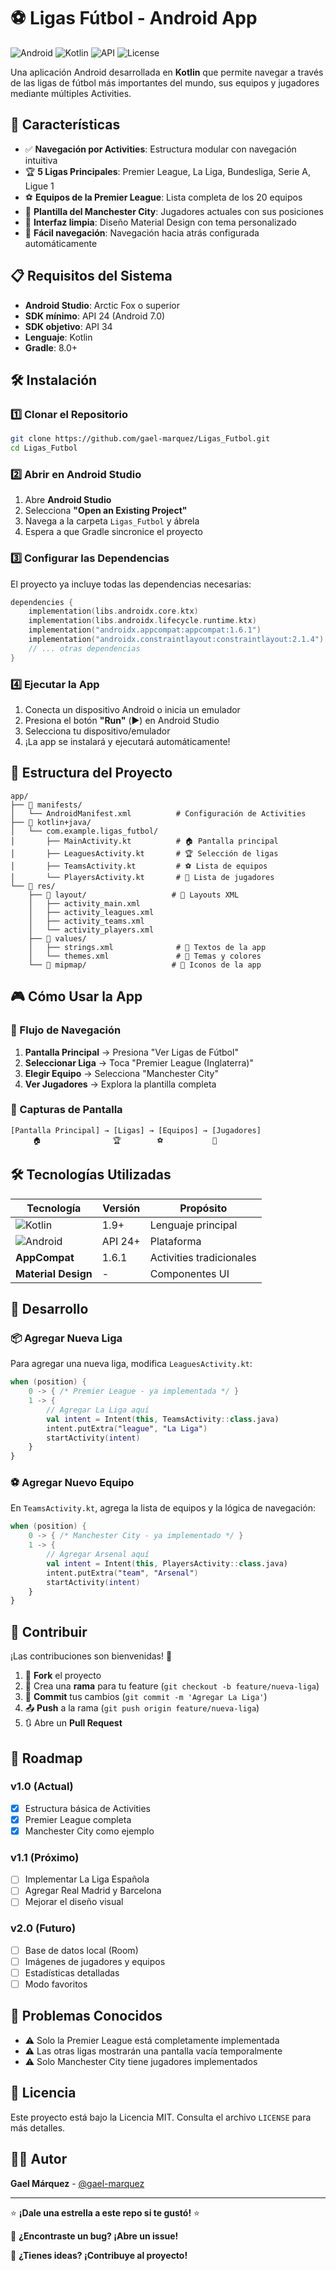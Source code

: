 # ⚽ Ligas Fútbol - Android App

![Android](https://img.shields.io/badge/Android-3DDC84?style=for-the-badge&logo=android&logoColor=white)
![Kotlin](https://img.shields.io/badge/kotlin-%237F52FF.svg?style=for-the-badge&logo=kotlin&logoColor=white)
![API](https://img.shields.io/badge/API-24%2B-brightgreen.svg?style=flat)
![License](https://img.shields.io/badge/License-MIT-blue.svg)

Una aplicación Android desarrollada en **Kotlin** que permite navegar a través de las ligas de fútbol más importantes del mundo, sus equipos y jugadores mediante múltiples Activities.

## 📱 Características

- ✅ **Navegación por Activities**: Estructura modular con navegación intuitiva
- 🏆 **5 Ligas Principales**: Premier League, La Liga, Bundesliga, Serie A, Ligue 1
- ⚽ **Equipos de la Premier League**: Lista completa de los 20 equipos
- 👥 **Plantilla del Manchester City**: Jugadores actuales con sus posiciones
- 🎨 **Interfaz limpia**: Diseño Material Design con tema personalizado
- 📱 **Fácil navegación**: Navegación hacia atrás configurada automáticamente


## 📋 Requisitos del Sistema

- **Android Studio**: Arctic Fox o superior
- **SDK mínimo**: API 24 (Android 7.0)
- **SDK objetivo**: API 34
- **Lenguaje**: Kotlin
- **Gradle**: 8.0+

## 🛠️ Instalación

### 1️⃣ Clonar el Repositorio
```bash
git clone https://github.com/gael-marquez/Ligas_Futbol.git
cd Ligas_Futbol
```

### 2️⃣ Abrir en Android Studio
1. Abre **Android Studio**
2. Selecciona **"Open an Existing Project"**
3. Navega a la carpeta `Ligas_Futbol` y ábrela
4. Espera a que Gradle sincronice el proyecto

### 3️⃣ Configurar las Dependencias
El proyecto ya incluye todas las dependencias necesarias:
```kotlin
dependencies {
    implementation(libs.androidx.core.ktx)
    implementation(libs.androidx.lifecycle.runtime.ktx)
    implementation("androidx.appcompat:appcompat:1.6.1")
    implementation("androidx.constraintlayout:constraintlayout:2.1.4")
    // ... otras dependencias
}
```

### 4️⃣ Ejecutar la App
1. Conecta un dispositivo Android o inicia un emulador
2. Presiona el botón **"Run"** (▶️) en Android Studio
3. Selecciona tu dispositivo/emulador
4. ¡La app se instalará y ejecutará automáticamente!

## 📁 Estructura del Proyecto

```
app/
├── 📂 manifests/
│   └── AndroidManifest.xml          # Configuración de Activities
├── 📂 kotlin+java/
│   └── com.example.ligas_futbol/
│       ├── MainActivity.kt          # 🏠 Pantalla principal
│       ├── LeaguesActivity.kt       # 🏆 Selección de ligas
│       ├── TeamsActivity.kt         # ⚽ Lista de equipos
│       └── PlayersActivity.kt       # 👥 Lista de jugadores
└── 📂 res/
    ├── 📂 layout/                   # 🎨 Layouts XML
    │   ├── activity_main.xml
    │   ├── activity_leagues.xml
    │   ├── activity_teams.xml
    │   └── activity_players.xml
    ├── 📂 values/
    │   ├── strings.xml              # 📝 Textos de la app
    │   └── themes.xml               # 🎨 Temas y colores
    └── 📂 mipmap/                   # 📱 Iconos de la app
```

## 🎮 Cómo Usar la App

### 🚀 Flujo de Navegación
1. **Pantalla Principal** → Presiona "Ver Ligas de Fútbol"
2. **Seleccionar Liga** → Toca "Premier League (Inglaterra)"
3. **Elegir Equipo** → Selecciona "Manchester City"
4. **Ver Jugadores** → Explora la plantilla completa

### 📱 Capturas de Pantalla
```
[Pantalla Principal] → [Ligas] → [Equipos] → [Jugadores]
     🏠                🏆        ⚽           👥
```

## 🛠️ Tecnologías Utilizadas

| Tecnología | Versión | Propósito |
|------------|---------|-----------|
| ![Kotlin](https://img.shields.io/badge/Kotlin-7F52FF?style=flat&logo=kotlin&logoColor=white) | 1.9+ | Lenguaje principal |
| ![Android](https://img.shields.io/badge/Android-3DDC84?style=flat&logo=android&logoColor=white) | API 24+ | Plataforma |
| **AppCompat** | 1.6.1 | Activities tradicionales |
| **Material Design** | - | Componentes UI |

## 🔧 Desarrollo

### 📦 Agregar Nueva Liga
Para agregar una nueva liga, modifica `LeaguesActivity.kt`:

```kotlin
when (position) {
    0 -> { /* Premier League - ya implementada */ }
    1 -> { 
        // Agregar La Liga aquí
        val intent = Intent(this, TeamsActivity::class.java)
        intent.putExtra("league", "La Liga")
        startActivity(intent)
    }
}
```

### ⚽ Agregar Nuevo Equipo
En `TeamsActivity.kt`, agrega la lista de equipos y la lógica de navegación:

```kotlin
when (position) {
    0 -> { /* Manchester City - ya implementado */ }
    1 -> { 
        // Agregar Arsenal aquí
        val intent = Intent(this, PlayersActivity::class.java)
        intent.putExtra("team", "Arsenal")
        startActivity(intent)
    }
}
```

## 🤝 Contribuir

¡Las contribuciones son bienvenidas! 🎉

1. 🍴 **Fork** el proyecto
2. 🌿 Crea una **rama** para tu feature (`git checkout -b feature/nueva-liga`)
3. 💾 **Commit** tus cambios (`git commit -m 'Agregar La Liga'`)
4. 📤 **Push** a la rama (`git push origin feature/nueva-liga`)
5. 🔃 Abre un **Pull Request**

## 📝 Roadmap

### v1.0 (Actual)
- [x] Estructura básica de Activities
- [x] Premier League completa
- [x] Manchester City como ejemplo

### v1.1 (Próximo)
- [ ] Implementar La Liga Española
- [ ] Agregar Real Madrid y Barcelona
- [ ] Mejorar el diseño visual

### v2.0 (Futuro)
- [ ] Base de datos local (Room)
- [ ] Imágenes de jugadores y equipos
- [ ] Estadísticas detalladas
- [ ] Modo favoritos

## 🐛 Problemas Conocidos

- ⚠️ Solo la Premier League está completamente implementada
- ⚠️ Las otras ligas mostrarán una pantalla vacía temporalmente
- ⚠️ Solo Manchester City tiene jugadores implementados

## 📄 Licencia

Este proyecto está bajo la Licencia MIT. Consulta el archivo `LICENSE` para más detalles.

## 👨‍💻 Autor

**Gael Márquez** - [@gael-marquez](https://github.com/gael-marquez)

---

⭐ **¡Dale una estrella a este repo si te gustó!** ⭐

📱 **¿Encontraste un bug? ¡Abre un issue!**

🚀 **¿Tienes ideas? ¡Contribuye al proyecto!**

